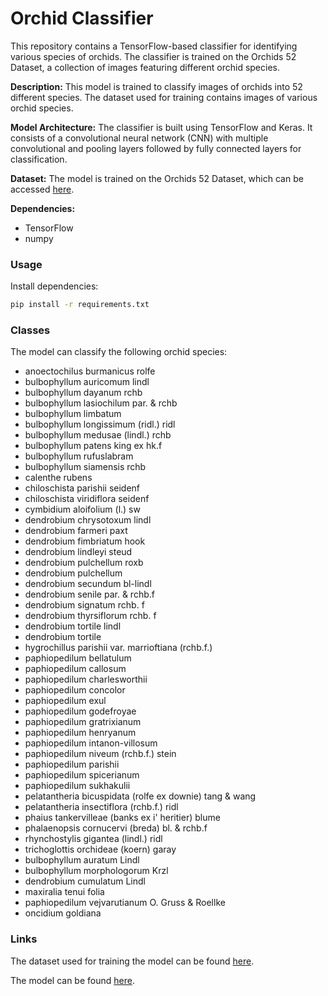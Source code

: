 # Orchid Classifier

This repository contains a TensorFlow-based classifier for identifying various species of orchids. The classifier is trained on the Orchids 52 Dataset, a collection of images featuring different orchid species.

**Description:** This model is trained to classify images of orchids into 52 different species. The dataset used for training contains images of various orchid species.

**Model Architecture:** The classifier is built using TensorFlow and Keras. It consists of a convolutional neural network (CNN) with multiple convolutional and pooling layers followed by fully connected layers for classification.

**Dataset:** The model is trained on the Orchids 52 Dataset, which can be accessed [here](https://figshare.com/articles/dataset/Orchids_52_Dataset/12896336/1).

**Dependencies:**
- TensorFlow
- numpy


### Usage

Install dependencies:
```bash
pip install -r requirements.txt
```


### Classes

The model can classify the following orchid species:
- anoectochilus burmanicus rolfe
- bulbophyllum auricomum lindl
- bulbophyllum dayanum rchb
- bulbophyllum lasiochilum par. & rchb
- bulbophyllum limbatum
- bulbophyllum longissimum (ridl.) ridl
- bulbophyllum medusae (lindl.) rchb
- bulbophyllum patens king ex hk.f
- bulbophyllum rufuslabram
- bulbophyllum siamensis rchb
- calenthe rubens
- chiloschista parishii seidenf
- chiloschista viridiflora seidenf
- cymbidium aloifolium (l.) sw
- dendrobium chrysotoxum lindl
- dendrobium farmeri paxt
- dendrobium fimbriatum hook
- dendrobium lindleyi steud
- dendrobium pulchellum roxb
- dendrobium pulchellum
- dendrobium secundum bl-lindl
- dendrobium senile par. & rchb.f
- dendrobium signatum rchb. f
- dendrobium thyrsiflorum rchb. f
- dendrobium tortile lindl
- dendrobium tortile
- hygrochillus parishii var. marrioftiana (rchb.f.)
- paphiopedilum bellatulum
- paphiopedilum callosum
- paphiopedilum charlesworthii
- paphiopedilum concolor
- paphiopedilum exul
- paphiopedilum godefroyae
- paphiopedilum gratrixianum
- paphiopedilum henryanum
- paphiopedilum intanon-villosum
- paphiopedilum niveum (rchb.f.) stein
- paphiopedilum parishii
- paphiopedilum spicerianum
- paphiopedilum sukhakulii
- pelatantheria bicuspidata (rolfe ex downie) tang & wang
- pelatantheria insectiflora (rchb.f.) ridl
- phaius tankervilleae (banks ex i' heritier) blume
- phalaenopsis cornucervi (breda) bl. & rchb.f
- rhynchostylis gigantea (lindl.) ridl
- trichoglottis orchideae (koern) garay
- bulbophyllum auratum Lindl
- bulbophyllum morphologorum Krzl
- dendrobium cumulatum Lindl
- maxiralia tenui folia
- paphiopedilum vejvarutianum O. Gruss & Roellke
- oncidium goldiana

### Links

The dataset used for training the model can be found [here](https://figshare.com/articles/dataset/Orchids_52_Dataset/12896336/1).

The model  can be found [here](https://huggingface.co/jero98772/orchid_clasifier).

